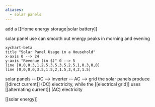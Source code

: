 ```yaml
---
aliases:
  - solar panels
---
```

add a [[Home energy storage|solar battery]] 

solar panel use can smooth out energy peaks in morning and evening
```mermaid
xychart-beta
title "Solar Panel Usage in a Household"
x-axis 0 --> 24
y-axis "Revenue (in $)" 0 --> 5
line [0,0,0.3,1,2.5,3.5,3.5,2.5,1,0.3,0,0]
line [0,0,0,0,3.5,1.5,2,1.5,3,4,2,1.5]
```

solar panels -- DC --> inverter -- AC --> grid
the solar panels produce [[direct current]] (DC) electricity, while the [[electrical grid]] uses [[alternating current]] (AC) electricity

[[solar energy]]
